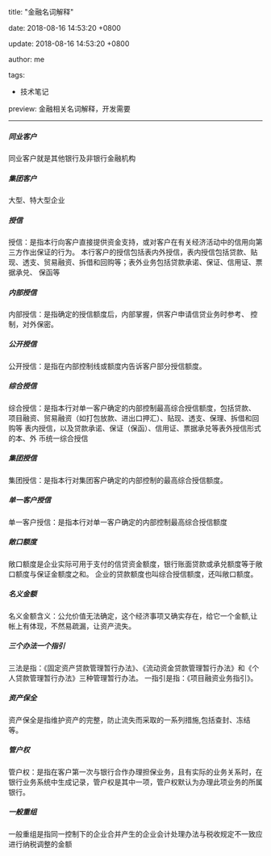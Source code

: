 title: "金融名词解释"

date: 2018-08-16 14:53:20 +0800

update: 2018-08-16 14:53:20 +0800

author: me

tags:

- 技术笔记

preview: 金融相关名词解释，开发需要

------

##### 同业客户

同业客户就是其他银行及非银行金融机构

##### 集团客户

大型、特大型企业

##### 授信

授信：是指本行向客户直接提供资金支持，或对客户在有关经济活动中的信用向第三方作出保证的行为。 本行客户的授信包括表内外授信，表内授信包括贷款、贴现、透支、贸易融资、拆借和回购等；表外业务包括贷款承诺、保证、信用证、票据承兑、 保函等 

##### 内部授信

内部授信：是指确定的授信额度后，内部掌握，供客户申请信贷业务时参考、 控制，对外保密。 

##### 公开授信

公开授信：是指在内部控制线或额度内告诉客户部分授信额度。

##### 综合授信

综合授信：是指本行对单一客户确定的内部控制最高综合授信额度，包括贷款、 项目融资、贸易融资（如打包放款、进出口押汇）、贴现、透支、保理、拆借和回购等 表内授信，以及贷款承诺、保证（保函）、信用证、票据承兑等表外授信形式的本、外 币统一综合授信 

##### 集团授信

集团授信：是指本行对集团客户确定的内部控制的最高综合授信额度。

##### 单一客户授信

单一客户授信：是指本行对单一客户确定的内部控制最高综合授信额度

##### 敞口额度

敞口额度是企业实际可用于支付的信贷资金额度，银行账面贷款或承兑额度等于敞口额度与保证金额度之和。 企业的贷款额度也叫综合授信额度，还叫敞口额度。

##### 名义金额

名义金额含义：公允价值无法确定，这个经济事项又确实存在，给它一个金额,让帐上有体现，不然易疏漏，让资产流失。

##### 三个办法一个指引

三法是指：《固定资产贷款管理暂行办法》、《流动资金贷款管理暂行办法》和《个人贷款管理暂行办法》三种管理暂行办法。 一指引是指：《项目融资业务指引》。

##### 资产保全

资产保全是指维护资产的完整，防止流失而采取的一系列措施,包括查封、冻结等。

##### 管户权

管户权：是指在客户第一次与银行合作办理担保业务，且有实际的业务关系时，在银行业务系统中生成记录，管户权是其中一项，管户权默认为办理此项业务的所属银行。

##### 一般重组

一般重组是指同一控制下的企业合并产生的企业会计处理办法与税收规定不一致应进行纳税调整的金额